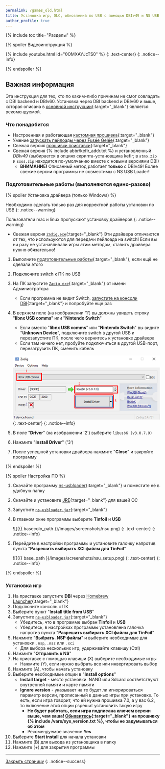 ```yaml
---
permalink: /games_old.html
title: Установка игр, DLC, обновлений по USB с помощью DBIv49 и NS USB Loader
author_profile: true
---
```

{% include toc title="Разделы" %}

{% spoiler Видеоинструкция %}

{% include youtube.html id="0OMXAYJcTS0" %}
{: .text-center}
{: .notice--info}

{% endspoiler %}

## Важная информация

Эта инструкция для тех, кто по каким-либо причинам не смог совладать с DBI backend и DBIv60. Установка через DBI backend и DBIv60 и выше, которая описана в [основной инструкции](games){:target="_blank"} является рекомендуемой. 

### Что понадобится

* Настроенная и работающая [кастомная прошивка](cfw){:target="_blank"}
* Умение [запускать пейлоады через Fusée Gelée](fusee-gelee){:target="_blank"}
* Свежая версия [прошивки приставки](update-to-latest){:target="_blank"}
* Свежая версия {% include abbr/kefir_addr.txt %} и установленный *DBIv49* (выбирается в опциях скрипта-установщика kefir; в `atmo.zip` и `sxos.zip` находится по-умолчанию вместе с новыми версиями DBI)
   - **ВНИМАНИЕ!** Описанный метод работает **только** с DBIv49! Более свежие версии программы не совместимы с NS USB Loader!

### Подготовительные работы (выполняются едино-разово)
{% spoiler Установка драйвера (только Windows) %}

Необходимо сделать только раз для корректной работы установки по USB 
{: .notice--warning}

Пользователи mac и linux пропускают установку драйверов
{: .notice--warning}

* Свежая версия [`Zadig.exe`](https://zadig.akeo.ie/){:target="_blank"}
Эти драйвера отличаются от тех, что используются для передачи пейлоада на switch! Если вы ни разу не устанавливали игры этим методом, ставить драйвера нужно обязательно!

1. Выполните [подготовительные работы](games#подготовительные-работы){:target="_blank"}, если ещё не сделали этого
1. Подключите switch к ПК по USB 
1. На ПК запустите [`Zadig.exe`](https://zadig.akeo.ie/){:target="_blank"} от имени Администратора 
   * Если программа не видит Switch, [запустите на консоли DBI](hbl){:target="_blank"} и попробуйте еще раз 
1. В верхнем поле (на изображении '1') вы должны увидеть строку "**libnx USB comms**" или "**Nintendo Switch**"
   * Если вместо "**libnx USB comms**" или "**Nintendo Switch**" вы видите "**Unknown Device**", подключите switch в другой USB и перезапустите ПК, после чего вернитесь к установке драйвера 
   * Если там ничего нет, пробуйте подключиться в другой USB-порт, перезагрузить ПК, сменить кабель

   ![](/images/screenshots/zadig_old.png) 
   {: .text-center}
   {: .notice--info}
   
1. В поле "**Driver**" (на изображении '2') выберите `libusbK (v3.0.7.0)`
1. Нажмите "**Install Driver**" ('3')
1. После успешной установки драйвера нажмите "**Close**" и закройте программу 

{% endspoiler %}


{% spoiler Настройка ПО %}

1. Скачайте программу [ns-usbloader](https://github.com/developersu/ns-usbloader/releases/latest){:target="_blank"} и поместите её в удобную папку 
1. Скачайте и установите [JRE](https://java.com/ru/download/){:target="_blank"} для вашей ОС
1. Запустите [`ns-usbloader.jar`](https://github.com/developersu/ns-usbloader/releases/latest){:target="_blank"}
1. В главном окне программы выберите **Tinfoil** и **USB**
    
    ![]({{ basecolo_path }}/images/screenshots/nsu.png) 
    {: .text-center}
    {: .notice--info}

1. Перейдите в настройки программы и установите галочку напротив пункта "**Разрешить выбирать XCI файлы для TinFoil**" 

    ![]({{ base_path }}/images/screenshots/nsu_setup.png) 
    {: .text-center}
    {: .notice--info}
        
{% endspoiler %}

### Установка игр 

1. На приставке запустите **DBI** через [Homebrew Launcher](hbl){:target="_blank"}
1. Подключите консоль к ПК 
1. Выберите пункт "**Install title from USB**"
1. Запустите [`ns-usbloader.jar`](https://github.com/developersu/ns-usbloader/releases/latest){:target="_blank"}
	* Убедитесь, что в программе выбран **Tinfoil** и **USB**
    * Убедитесь, в настройках программы установлена галочка напротив пункта "**Разрешить выбирать XCI файлы для TinFoil**"
1. Нажмите "**Выбрать .NSP файлы**" и выберите необходимые для установки `.nsp`, `.nsz` или `.xci`
	* Для выбора нескольких игр, удерживайте клавишу (Ctrl)
1. Нажмите "**Отправить в NS**"
1. На приставке с помощью клавиши (X) выберите необходимые игры
	* Нажмите (Y), если нужно выбрать все или инвертировать выбор
1. Нажмите (A), чтобы начать установку
1. Выберите необходимые опции в "**Install options**"
	* **Install target** - место установки. NAND или Sdcard соответствуют внутренней памяти и карте памяти
	* **Ignore version** - указывает на то будет ли игнорироваться параметр версии, прописанный в данных игры при установке. То есть, если игра говорит, что ей нужна прошивка 7.0, а у вас 6.2, то включение этой опции рзрешит установить такую игру 
		* **Не будет работать, если игра подписана ключем версии выше, чем ваша! [Обновитесь](update-to-latest){:target="_blank"} на прошивку {% include /vars/sys_version.txt %}, чтобы не задумываться об этом**
		* Рекомендуемое значение **Yes**
1. Выберите **Start install** для начала установки
1. Нажмите (B) для выхода из установщика в папку 
1. Нажмите (+) для закрытия программы

___

[Закрыть страницу](javascript:window.close();)
{: .notice--success}